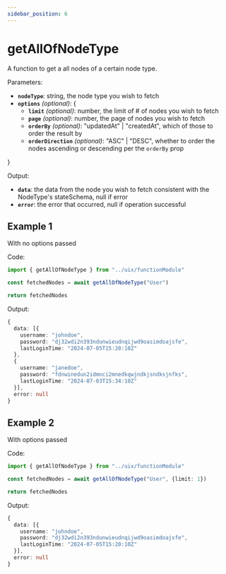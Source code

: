 ```yaml
---
sidebar_position: 6
---
```


# getAllOfNodeType

A function to get a all nodes of a certain node type.

Parameters:
- **`nodeType`**: string, the node type you wish to fetch
- **`options`** _(optional)_: \{
  - **`limit`** _(optional)_: number, the limit of # of nodes you wish to fetch
  - **`page`** _(optional)_: number, the page of nodes you wish to fetch
  - **`orderBy`** _(optional)_: "updatedAt" | "createdAt", which of those to order the result by
  - **`orderDirection`** _(optional)_: "ASC" | "DESC", whether to order the nodes ascending or descending per the `orderBy` prop
  
\}

Output:
- **`data`**: the data from the node you wish to fetch consistent with the NodeType's stateSchema, null if error
- **`error`**: the error that occurred, null if operation successful

## Example 1 

With no options passed

Code: 
```typescript 
import { getAllOfNodeType } from "../uix/functionModule"

const fetchedNodes = await getAllOfNodeType("User")

return fetchedNodes
```

Output: 
```typescript
{
  data: [{
    username: "johndoe",
    password: "dj32wdi2n393ndunwieudnqijwd9oasimdoajsfe",
    lastLoginTime: "2024-07-05T15:20:10Z"
  }, 
  {
    username: "janedoe",
    password: "fdnwinedun2idmnci2mnedkqwjndkjsndksjnfks",
    lastLoginTime: "2024-07-03T15:34:10Z"
  }],
  error: null
}
```

## Example 2

With options passed

Code: 
```typescript 
import { getAllOfNodeType } from "../uix/functionModule"

const fetchedNodes = await getAllOfNodeType("User", {limit: 1})

return fetchedNodes
```

Output: 
```typescript
{
  data: [{
    username: "johndoe",
    password: "dj32wdi2n393ndunwieudnqijwd9oasimdoajsfe",
    lastLoginTime: "2024-07-05T15:20:10Z"
  }],
  error: null
}
```